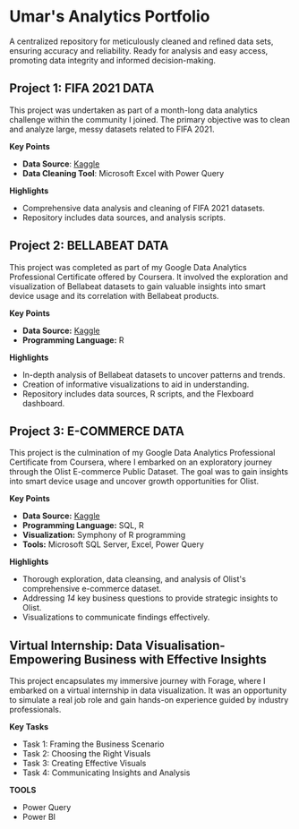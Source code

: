 # Umar's Analytics Portfolio

A centralized repository for meticulously cleaned and refined data sets, ensuring accuracy and reliability. Ready for analysis and easy access, promoting data integrity and informed decision-making. 

## Project 1: FIFA 2021 DATA

This project was undertaken as part of a month-long data analytics challenge within the community I joined. The primary objective was to clean and analyze large, messy datasets related to FIFA 2021.

__Key Points__

* __Data Source__: [Kaggle](https://www.kaggle.com/datasets/yagunnersya/fifa-21-messy-raw-dataset-for-cleaning-exploring)
* __Data Cleaning Tool__: Microsoft Excel with Power Query

__Highlights__
* Comprehensive data analysis and cleaning of FIFA 2021 datasets.
* Repository includes data sources, and analysis scripts.

## Project 2: BELLABEAT DATA

This project was completed as part of my Google Data Analytics Professional Certificate offered by Coursera. It involved the exploration and visualization of Bellabeat datasets to gain valuable insights into smart device usage and its correlation with Bellabeat products.

__Key Points__

* __Data Source:__ [Kaggle](https://www.kaggle.com/datasets/arashnic/fitbit)
* __Programming Language:__ R

__Highlights__

* In-depth analysis of Bellabeat datasets to uncover patterns and trends.
* Creation of informative visualizations to aid in understanding.
* Repository includes data sources, R scripts, and the Flexboard dashboard.

## Project 3: E-COMMERCE DATA

This project is the culmination of my Google Data Analytics Professional Certificate from Coursera, where I embarked on an exploratory journey through the Olist E-commerce Public Dataset. The goal was to gain insights into smart device usage and uncover growth opportunities for Olist.

__Key Points__

* __Data Source:__ [Kaggle](https://www.kaggle.com/datasets/olistbr/brazilian-ecommerce)
* __Programming Language:__ SQL, R
* __Visualization:__ Symphony of R programming
* __Tools:__ Microsoft SQL Server, Excel, Power Query

__Highlights__

* Thorough exploration, data cleansing, and analysis of Olist's comprehensive e-commerce dataset.
* Addressing _14_ key business questions to provide strategic insights to Olist.
* Visualizations to communicate findings effectively.

## Virtual Internship: Data Visualisation-Empowering Business with Effective Insights

This project encapsulates my immersive journey with Forage, where I embarked on a virtual internship in data visualization. It was an opportunity to simulate a real job role and gain hands-on experience guided by industry professionals.

__Key Tasks__
* Task 1: Framing the Business Scenario
* Task 2: Choosing the Right Visuals
* Task 3: Creating Effective Visuals
* Task 4: Communicating Insights and Analysis

__TOOLS__
* Power Query
* Power BI
